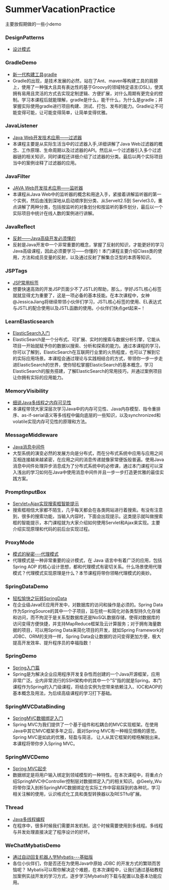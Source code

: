 # SummerVacationPractice

主要放假期做的一些小demo

### DesignPatterns
* [设计模式](https://www.imooc.com/course/list?type=6)

### GradleDemo
* [新一代构建工具gradle](https://www.imooc.com/learn/833)
* Gradle的出现，是技术发展的必然，站在了Ant、maven等构建工具的肩膀上，使用了一种强大且具有表达性的基于Groovy的领域特定语言(DSL)，使其拥有易用且灵活的方式去实现定制逻辑、方便扩展，对什么周期有更完全的控制。学习本课程后就能理解，gradle是什么，能干什么，为什么是gradle；并掌握实际使用gradle进行项目构建、测试、打包、发布的能力。Gradle让不可能变得可能，让可能变得简单，让简单变得优雅。

### JavaListener
* [Java Web开发技术应用——过滤器](https://www.imooc.com/learn/213)
* 本课程主要是从实际生活当中的过滤器入手,详细讲解了Java Web过滤器的概念、工作原理、生命周期以及过滤器的API。然后从一个过滤器引入多个过滤器链的相关知识，同时课程还详细介绍了过滤器的分类。最后以两个实际项目当中的案例诠释了过滤器的应用。

### JavaFilter
* [JAVA Web开发技术应用——监听器](https://www.imooc.com/learn/271)
* 本课程从Java Web中的监听器的概念和用途入手，紧接着讲解监听器的第一个实例，然后由浅到深地从启动顺序到分类、从Servelt2.5到 Servlet3.0，重点讲解了两种分类，包括按监听的对象划分和按监听的事件划分，最后以一个实际项目中统计在线人数的案例进行讲解。

### JavaReflect
* [反射——Java高级开发必须懂的](https://www.imooc.com/learn/199)
* 反射是Java开发中一个非常重要的概念，掌握了反射的知识，才能更好的学习Java高级课程，因此必须要学习——你懂的！本门课程主要介绍Class类的使用，方法和成员变量的反射，以及通过反射了解集合泛型的本质等知识。

### JSPTags
* [JSP常用标签](https://www.imooc.com/learn/451)
* 想要快速高效的开发JSP页面少不了JSTL的帮助，那么，学好JSTL核心标签就就显得尤为重要了，这是一项必备的基本技能。在本次课程中，女神@JessicaJiang将继续带领小伙伴们学习，JSTL核心标签的使用、EL表达式与JSTL的配合使用以及JSTL函数的使用。小伙伴们快点get起来~！

### LearnElasticsearch
* [ElasticSearch入门](https://www.imooc.com/learn/889)
* ElasticSearch是一个分布式、可扩展、实时的搜索与数据分析引擎，它能从项目一开始就赋予你的数据以搜索、分析和探索的能力。通过本课程的学习，你可以了解到，ElasticSearch在互联网行业里的火热程度，也可以了解到它的实际应用场景。本课程会通过理论与实践相结合的方式，带领你一步一步走进ElasticSearch的世界，使你轻松掌握ElasticSearch的基本概念，学习ElasticSearch的服务搭建，了解ElasticSearch的常用技巧，并通过案例项目让你拥有实际的应用能力。

### MemoryVisibility
* [细说Java多线程之内存可见性](http://www.imooc.com/learn/352)
* 本课程带领大家深层次学习Java中的内存可见性、Java内存模型、指令重排序、as-if-serial语义等多线程中偏向底层的一些知识，以及synchronized和volatile实现内存可见性的原理和方法。

### MessageMiddleware
* [Java消息中间件](https://www.imooc.com/learn/856)
* 大型系统的演变必然的发展方向是分布式，而在分布式系统中应用与应用之间互相连接越来越紧密，在应用之间的消息传递就像家常便饭般普遍。使用Java消息中间件处理异步消息成为了分布式系统中的必修课，通过本门课程可以深入浅出的学习如何在Java中使用消息中间件并且一步一步打造更优雅的最佳实践方案。

### PromptInputBox
* [Servlet+Ajax实现搜索框智能提示](http://www.imooc.com/learn/678)
* 搜索框相信大家都不陌生，几乎每天都会在各类网站进行着搜索。有没有注意到，很多的搜索功能，当输入内容时，下面会出现提示。这类提示就叫做搜索框的智能提示，本门课程就为大家介绍如何使用Servlet和Ajax来实现。主要介绍实现原理和代码的前后台实现过程。

### ProxyMode
* [模式的秘密---代理模式](https://www.imooc.com/learn/214)
* 代理模式是一种非常重要的设计模式，在 Java 语言中有着广泛的应用，包括Spring AOP 的核心设计思想，都和代理模式有密切关系。什么场景使用代理模式？代理模式实现原理是什么？本节课程将带你领略代理模式的奥妙。

### SpringDataDemo
* [轻松愉快之玩转SpringData](https://www.imooc.com/learn/821)
* 在企业级JavaEE应用开发中，对数据库的访问和操作是必须的。Spring Data作为SpringSource的其中一个子项目，旨在统一和简化对各类型持久化存储和访问，而不拘泥于是关系型数据库还是NoSQL数据存储，使得对数据库的访问变得方便快捷，并支持MapReduce框架及云计算服务；对于拥有海量数据的项目，可以用Spring Data来简化项目的开发，就如Spring Framework对JDBC、ORM的支持一样，Spring Data会让数据的访问变得更加方便，极大提高开发效率、提升程序员的幸福指数！

### SpringDemo
* [Spring入门篇](https://www.imooc.com/learn/196)
* Spring是为解决企业应用程序开发复杂性而创建的一个Java开源框架，应用非常广泛。业内非常流行的SSH架构中的其中一个"S"指的就是Spring。本门课程作为Spring的入门级课程，将结合实例为您带来依赖注入、IOC和AOP的基本概念及用法，为后续高级课程的学习打下基础。

### SpringMVCDataBinding
* [SpringMVC数据绑定入门](https://www.imooc.com/learn/558)
* Spring MVC为我们提供了一个基于组件和松耦合的MVC实现框架。在使用Java中其它MVC框架多年之后，面对Spring MVC有一种相见恨晚的感觉。Spring MVC是如此的优雅，轻盈与简洁， 让人从其它框架的桎梏解脱出来。本课程将带你步入Spring MVC。

### SpringMVCDemo
* [Spring MVC起步](http://www.imooc.com/learn/47)
* 数据绑定是将用户输入绑定到领域模型的一种特性。在本次课程中，将重点介绍SpringMVC中Controller控制层对数据绑定入门的相关知识。@Geely_Wu将带你深入剖析SpringMVC数据绑定在实际工作中容易踩到的各种坑，学习相关注解的使用，认识格式化工具和类型转换器以及RESTful扩展。

### Thread
* [Java多线程编程](http://www.jikexueyuan.com/course/165.html)
* 在程序中，很多时候我们需要并发机制，这个时候需要使用到多线程。多线程与并发处理直接决定了程序设计的好坏。

### WeChatMybatisDemo
* [通过自动回复机器人学Mybatis---基础版](http://www.imooc.com/learn/154)
* 各位小伙伴们，你是否还在为使用Java中原始 JDBC 的开发方式的繁琐而苦恼呢？ Mybatis可以帮你解决这个难题，在本次课程中，让我们通过基础教程加案例实战开发的学习方式，逐步学习Mybatis的下载与配置以及基本功能应用。
